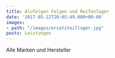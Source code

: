 ```yaml
---
title: Alufelgen Felgen und Reifenlager
date: '2017-05-12T20:05:49.000+00:00'
images:
- path: "/images/ersatzteillager.jpg"
posts: Leistungen
---
```


Alle Marken und Hersteller

